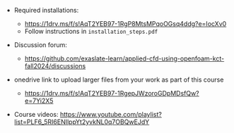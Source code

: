 * Required installations:
  * https://1drv.ms/f/s!AqT2YEB97-1RgP8MtsMPqoOGsq4ddg?e=IocXv0
  * Follow instructions in `installation_steps.pdf`

* Discussion forum:
  * https://github.com/exaslate-learn/applied-cfd-using-openfoam-kct-fall2024/discussions

* onedrive link to upload larger files from your work as part of this course
  * https://1drv.ms/f/s!AqT2YEB97-1RgepJWzoroGDpMDsfQw?e=7Yi2X5
 
* Course videos: https://www.youtube.com/playlist?list=PLF6_5RI6ENIlppYt2yvkNL0q7OBQwEJdY

